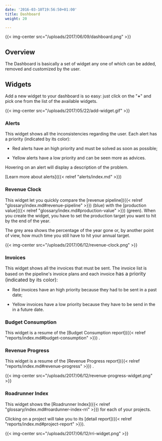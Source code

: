 ```yaml
---
date: '2016-03-10T19:56:50+01:00'
title: Dashboard
weight: 20

---
```

{{< img-center src="/uploads/2017/06/09/dashboard.png" >}}

## Overview

The Dashboard is basically a set of widget any one of which can be added, removed and customized by the user.

## Widgets

Add a new widget to your dashboard is so easy: just click on the "**+**" and pick one from the list of the available widgets.

{{< img-center src="/uploads/2017/05/22/add-widget.gif" >}}

### Alerts

This widget shows all the inconsistencies regarding the user. Each alert has a priority (indicated by its color):

* Red alerts have an high priority and must be solved as soon as possible;

* Yellow alerts have a low priority and can be seen more as advices.

Hovering on an alert will display a description of the problem.

[Learn more about alerts]({{< relref "alerts/index.md" >}})

### Revenue Clock

This widget let you quickly compare the [revenue pipeline]({{< relref "glossary/index.md#revenue-pipeline" >}}) (blue) with the [production value]({{< relref "glossary/index.md#production-value" >}}) (green). When you create the widget, you have to set the production target you want to hit by the end of the year.

The grey area shows the percentage of the year gone or, by another point of view, how much time you still have to hit your annual target.

{{< img-center src="/uploads/2017/06/12/revenue-clock.png" >}}

### Invoices

This widget shows all the invoices that must be sent. The invoice list is based on the pipeline's invoice plans and each invoice <span style="font-size: 1rem;">has a priority (indicated by its color):</span>

* Red invoices have an high priority because they had to be sent in a past date;

* Yellow invoices have a low priority because they have to be send in the in a future date.

### Budget Consumption

This widget is a resume of the [Budget Consumption report]({{< relref "reports/index.md#budget-consumption" >}}) .

### Revenue Progress

This widget is a resume of the [Revenue Progress report]({{< relref "reports/index.md#revenue-progress" >}}) .

{{< img-center src="/uploads/2017/06/12/revenue-progress-widget.png" >}}

### Roadrunner Index

This widget shows the [Roadrunner Index]({{< relref "glossary/index.md#roardunner-index-rri" >}}) for each of your projects.

Clicking on a project will take you to its [detail report]({{< relref "reports/index.md#project-report" >}}).

{{< img-center src="/uploads/2017/06/12/rri-widget.png" >}}